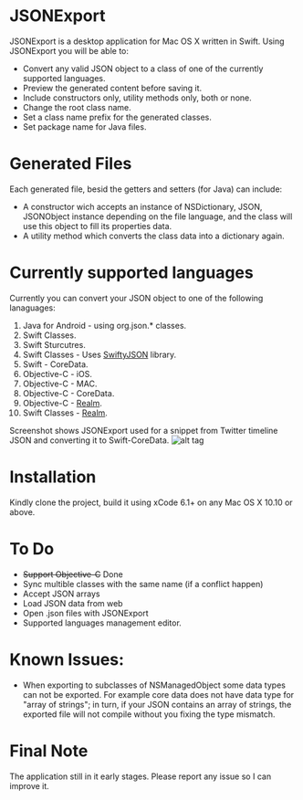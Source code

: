 JSONExport
==========
JSONExport is a desktop application for Mac OS X written in Swift. 
Using JSONExport you will be able to:
* Convert any valid JSON object to a class of one of the currently supported languages.
* Preview the generated content before saving it.
* Include constructors only, utility methods only, both or none.
* Change the root class name.
* Set a class name prefix for the generated classes.
* Set package name for Java files.

Generated Files
========================
Each generated file, besid the getters and setters (for Java) can include:
* A constructor wich accepts an instance of NSDictionary, JSON, JSONObject instance depending on the file language, and the class will use this object to fill its properties data.
* A utility method which converts the class data into a dictionary again.

Currently supported languages
========================
Currently you can convert your JSON object to one of the following lanaguages:

1. Java for Android - using org.json.* classes.
2. Swift Classes.
3. Swift Sturcutres.
4. Swift Classes - Uses [SwiftyJSON](https://github.com/lingoer/SwiftyJSON) library.
5. Swift - CoreData.
6. Objective-C - iOS.
7. Objective-C - MAC.
8. Objective-C - CoreData.
9. Objective-C - [Realm](http://realm.io).
10. Swift Classes - [Realm](http://realm.io).

Screenshot shows JSONExport used for a snippet from Twitter timeline JSON and converting it to Swift-CoreData.
![alt tag](https://cloud.githubusercontent.com/assets/5157350/5228493/72693010-7713-11e4-9e42-625a8590424a.png)

Installation
========================
Kindly clone the project, build it using xCode 6.1+ on any Mac OS X 10.10 or above.

To Do
========================
* ~~Support Objective-C~~ Done
* Sync multible classes with the same name (if a conflict happen)
* Accept JSON arrays
* Load JSON data from web
* Open .json files with JSONExport
* Supported languages management editor.


Known Issues:
========================
* When exporting to subclasses of NSManagedObject some data types can not be exported. For example core data does not have data type for "array of strings"; in turn, if your JSON contains an array of strings, the exported file will not compile without you fixing the type mismatch.


Final Note
========================
The application still in it early stages. Please report any issue so I can improve it.
